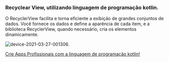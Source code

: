 ### Recyclear View, utilizando linguagem de programação kotlin.

O RecyclerView facilita e torna eficiente a exibição de grandes conjuntos de dados. Você fornece os dados e define a aparência de cada item, e a biblioteca RecyclerView, quando necessário, cria os elementos dinamicamente.

![device-2021-03-27-001306](https://user-images.githubusercontent.com/72363971/112708642-e519af80-8e91-11eb-8ef5-b548cbf76194.png).

[Crie Apps Profissionais com a linguagem de programação kotlin!](https://bit.ly/curso_criar_aplicativo_kotlin)
